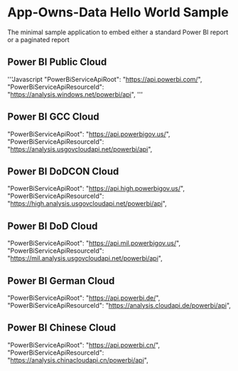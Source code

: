 # App-Owns-Data Hello World Sample
The minimal sample application to embed either a standard Power BI report or a paginated report


## Power BI Public Cloud
'''Javascript
"PowerBiServiceApiRoot": "https://api.powerbi.com/",
"PowerBiServiceApiResourceId": "https://analysis.windows.net/powerbi/api",
'''

## Power BI GCC Cloud
"PowerBiServiceApiRoot": "https://api.powerbigov.us/",
"PowerBiServiceApiResourceId": "https://analysis.usgovcloudapi.net/powerbi/api",

## Power BI DoDCON Cloud
"PowerBiServiceApiRoot": "https://api.high.powerbigov.us/",
"PowerBiServiceApiResourceId": "https://high.analysis.usgovcloudapi.net/powerbi/api",

## Power BI DoD Cloud
"PowerBiServiceApiRoot": "https://api.mil.powerbigov.us/",
"PowerBiServiceApiResourceId": "https://mil.analysis.usgovcloudapi.net/powerbi/api",

## Power BI German Cloud
"PowerBiServiceApiRoot": "https://api.powerbi.de/",
"PowerBiServiceApiResourceId": "https://analysis.cloudapi.de/powerbi/api",

## Power BI Chinese Cloud
"PowerBiServiceApiRoot": "https://api.powerbi.cn/",
"PowerBiServiceApiResourceId": "https://analysis.chinacloudapi.cn/powerbi/api",